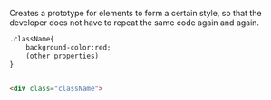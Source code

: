 
Creates a prototype for elements to form a certain style, so that the developer does not have to repeat the same code again and again.

```html
.className{
	background-color:red;
	(other properties)
}


<div class="className">
```



